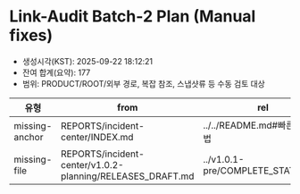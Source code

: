 # Link-Audit Batch-2 Plan (Manual fixes)
- 생성시각(KST): 2025-09-22 18:12:21
- 잔여 합계(요약): 177
- 범위: PRODUCT/ROOT/외부 경로, 복잡 참조, 스냅샷류 등 수동 검토 대상

| 유형 | from | rel | 사유 |
|---|---|---|---|
| missing-anchor | REPORTS/incident-center/INDEX.md | ../../README.md#빠른-사용법 | scope/manual |
| missing-file | REPORTS/incident-center/v1.0.2-planning/RELEASES_DRAFT.md | ../v1.0.1-pre/COMPLETE_STATUS.md | scope/manual |
